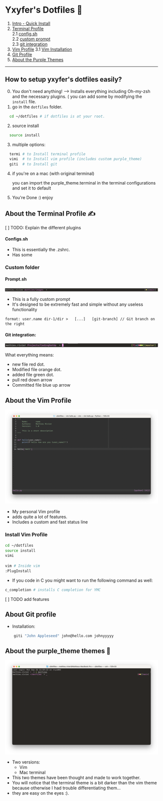 # Yxyfer's Dotfiles 🚀 

1.  [Intro - Quick Install](#intro)
2.  [Terminal Profile](#terminal)  
  2.1 [config.sh](#config_sh)  
  2.2 [custom prompt](#prompt)  
  2.3 [git integration](#termi_git)  
3.  [Vim Profile](#vim)
  3.1 [Vim Installation](#vim_install)
5.  [Git Profile](#git)
5.  [About the Purple Themes](#purple_themes)

---

## <a name="intro"></a> How to setup yxyfer's dotfiles easily?

0. You don't need anything! --> Installs everything including Oh-my-zsh and the necessary plugins. ( you can add some by modifying the `install` file.
1. go in the `dotfiles` folder.
  ```sh
    cd ~/dotfiles # if dotfiles is at your root. 
  ```
2. source install
  ```sh
    source install
  ```
3. multiple options: 
  ```sh
    termi # to Install terminal profile
    vimi  # to Install vim profile (includes custom purple_theme)
    giti  # to Install git
  ```
4. if you're on a mac (with original terminal)
   
   you can import the purple_theme.terminal in the terminal configurations and set it to default
5. You're Done :) enjoy 



## <a name="terminal"></a>About the Terminal Profile ✍️ 

[ ] TODO: Explain the different plugins


#### <a name="config_sh"></a>Configs.sh
- This is essentially the .zshrc.
- Has some

### Custom folder
#### <a name="prompt"></a>Prompt.sh
![alt text](https://github.com/yxyfer/dotfiles/blob/main/images/prompt_term.png "Prompt Image")

  - This is a fully custom prompt
  - It's designed to be extremely fast and simple without any useless functionality

```
format: user.name dir-1/dir >   [...]   [git-branch] // Git branch on the right
```

#### <a name="termi_git"></a>Git integration:
![alt text](https://github.com/yxyfer/dotfiles/blob/main/images/git_integration_prompt.png "Git integration Prompt Image")

What everything means:
  - new file red dot.
  - Modified file orange dot.
  - added file green dot.
  - pull red down arrow
  - Committed file blue up arrow
   

## <a name="vim"></a> About the Vim Profile
![alt text](https://github.com/yxyfer/dotfiles/blob/main/images/purple_vim.png "Purple Vim")

- My personal Vim profile
- adds quite a lot of features.
- Includes a custom and fast status line

### <a name="vim_install"></a> Install Vim Profile
```sh
cd ~/dotfiles
source install
vimi

vim # Inside vim 
:PlugInstall
```

  - If you code in C you might want to run the following command as well:
```sh 
c_completion # installs C completion for YMC
```



[ ] TODO add features

## <a name="git"></a> About Git profile
  - Installation:
```sh
    giti "John Appleseed" john@hello.com johnyyyyy
```

## <a name="purple_themes"></a> About the purple_theme themes 💜
![alt text](https://github.com/yxyfer/dotfiles/blob/main/images/purple_theme_term.png "Terminal Theme Image")

- Two versions:
   - Vim
   - Mac terminal
- This two themes have been thought and made to work together.
- You will notice that the terminal theme is a bit darker than the vim theme because otherwise I had trouble differentiating them...
- they are easy on the eyes :).

